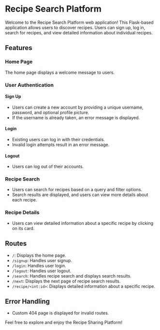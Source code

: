 # Recipe Search Platform

Welcome to the Recipe Search Platform web application! This Flask-based application allows users to discover recipes. Users can sign up, log in, search for recipes, and view detailed information about individual recipes.

## Features

### Home Page

The home page displays a welcome message to users.

### User Authentication

#### Sign Up

- Users can create a new account by providing a unique username, password, and optional profile picture.
- If the username is already taken, an error message is displayed.

#### Login

- Existing users can log in with their credentials.
- Invalid login attempts result in an error message.

#### Logout

- Users can log out of their accounts.

### Recipe Search

- Users can search for recipes based on a query and filter options.
- Search results are displayed, and users can view more details about each recipe.

### Recipe Details

- Users can view detailed information about a specific recipe by clicking on its card.

## Routes

- `/`: Displays the home page.
- `/signup`: Handles user signup.
- `/login`: Handles user login.
- `/logout`: Handles user logout.
- `/search`: Handles recipe search and displays search results.
- `/next`: Displays the next page of recipe search results.
- `/recipe/<int:id>`: Displays detailed information about a specific recipe.

## Error Handling

- Custom 404 page is displayed for invalid routes.

Feel free to explore and enjoy the Recipe Sharing Platform!
